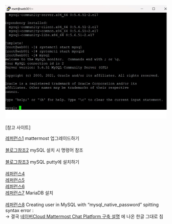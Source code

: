 ![mysql_설치.jpg](mysql_설치.jpg)


[참고 사이트]

[레퍼런스1](https://docs.mattermost.com/upgrade/upgrading-mattermost-server.html)  mattermost 업그레이드하기 </br></br>
[블로그참조2](https://dev-syhy.tistory.com/14)  mySQL 설치 시 명령어 참조 </br></br>
[블로그참조3](https://harsik.github.io/linux/2019/09/16/MySQL.html)  mySQL putty에 설치하기 </br></br>
[레퍼런스4](https://www.lesstif.com/system-admin/yum-14745755.html)</br>
[레퍼런스5](https://qjadud22.tistory.com/32)</br>
[레퍼런스6](https://toma0912.tistory.com/64)</br>
[레퍼런스7](https://wikidocs.net/16274) MariaDB 설치 </br></br>
[레퍼런스8](https://dausruddin.com/creating-user-in-mysql-with-mysql_native_password-spitting-syntax-error/) Creating user in MySQL with “mysql_native_password” spitting syntax error
:</br>   ->  결국 [네이버Cloud Mattermost Chat Platform 구축 설명](https://www.ncloud.com/guideCenter/guide/27) 에 나온 한글 그대로 침 
